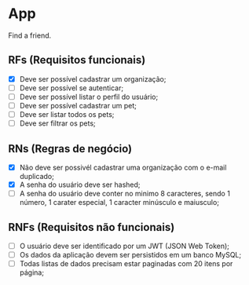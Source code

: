 # App

Find a friend.

## RFs (Requisitos funcionais)

- [x] Deve ser possível cadastrar um organização;
- [ ] Deve ser possível se autenticar;
- [ ] Deve ser possível listar o perfil do usuário;
- [ ] Deve ser possível cadastrar um pet;
- [ ] Deve ser listar todos os pets;
- [ ] Deve ser filtrar os pets;

## RNs (Regras de negócio)

- [x] Não deve ser possivél cadastrar uma organização com o e-mail duplicado;
- [x] A senha do usuário deve ser hashed;
- [ ] A senha do usuário deve conter no minimo 8 caracteres, sendo 1 número, 1 carater especial, 1 caracter minúsculo e maiusculo;

## RNFs (Requisitos não funcionais)

- [ ] O usuário deve ser identificado por um JWT (JSON Web Token);
- [ ] Os dados da aplicação devem ser persistidos em um banco MySQL;
- [ ] Todas listas de dados precisam estar paginadas com 20 itens por página;
